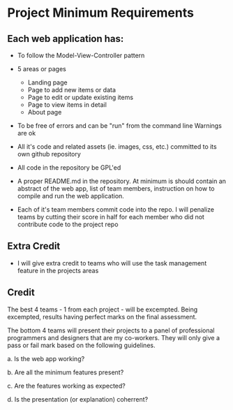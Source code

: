 # Project Minimum Requirements

## Each web application has:

* To follow the Model-View-Controller pattern

* 5 areas or pages
  - Landing page 
  - Page to add new items or data
  - Page to edit or update existing items
  - Page to view items in detail
  - About page
 
* To be free of errors and can be "run" from the command line
  Warnings are ok

* All it's code and related assets (ie. images, css, etc.) committed to
  its own github repository
  
* All code in the repository be GPL'ed

* A proper README.md in the repository. At minimum is should contain an abstract
  of the web app, list of team members, instruction on how to compile and run
  the web application.
  
* Each of it's team members commit code into the repo. I will penalize
  teams by cutting their score in half for each member who did not contribute
  code to the project repo
  
## Extra Credit

* I will give extra credit to teams who will use the task management feature
  in the projects areas

## Credit

The best 4 teams - 1 from each project - will be excempted. Being excempted,
results having perfect marks on the final assessment.

The bottom 4 teams will present their projects to a panel of professional programmers
and designers that are my co-workers. They will only give a pass or fail mark based
on the following guidelines.

a. Is the web app working?

b. Are all the minimum features present?

c. Are the features working as expected?

d. Is the presentation (or explanation) coherrent?
